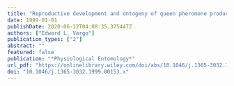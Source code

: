 ```yaml
---
title: "Reproductive development and ontogeny of queen pheromone production in the fire ant Solenopsis invicta"
date: 1999-01-01
publishDate: 2020-06-12T04:08:35.375447Z
authors: ["Edward L. Vargo"]
publication_types: ["2"]
abstract: ""
featured: false
publication: "*Physiological Entomology*"
url_pdf: "https://onlinelibrary.wiley.com/doi/abs/10.1046/j.1365-3032.1999.00153.x https://onlinelibrary.wiley.com/doi/full/10.1046/j.1365-3032.1999.00153.x"
doi: "10.1046/j.1365-3032.1999.00153.x"
---
```


